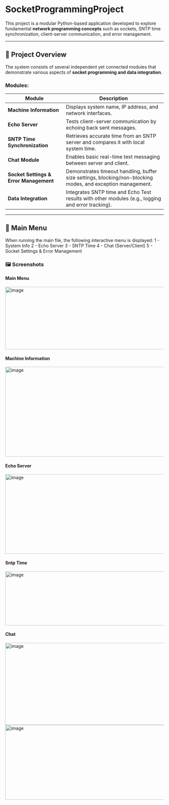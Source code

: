# SocketProgrammingProject

This project is a modular Python-based application developed to explore fundamental **network programming concepts** such as sockets, SNTP time synchronization, client-server communication, and error management.

---

## 📘 Project Overview

The system consists of several independent yet connected modules that demonstrate various aspects of **socket programming and data integration**.

### Modules:

| Module | Description |
|--------|--------------|
| **Machine Information** | Displays system name, IP address, and network interfaces. |
| **Echo Server** | Tests client-server communication by echoing back sent messages. |
| **SNTP Time Synchronization** | Retrieves accurate time from an SNTP server and compares it with local system time. |
| **Chat Module** | Enables basic real-time text messaging between server and client. |
| **Socket Settings & Error Management** | Demonstrates timeout handling, buffer size settings, blocking/non-blocking modes, and exception management. |
| **Data Integration** | Integrates SNTP time and Echo Test results with other modules (e.g., logging and error tracking). |

---

## 🧩 Main Menu

When running the main file, the following interactive menu is displayed:
1 - System Info
2 - Echo Server
3 - SNTP Time
4 - Chat (Server/Client)
5 - Socket Settings & Error Management

### 🖼️ Screenshots

#### Main Menu
<img width="1135" height="198" alt="image" src="https://github.com/user-attachments/assets/f8301e1c-1e1e-4ac9-b27e-5ec7b4ab27aa" />


#### Machine Information
<img width="953" height="285" alt="image" src="https://github.com/user-attachments/assets/decd7567-459f-4d1c-8bd4-0157bd56919b" />


#### Echo Server
<img width="1062" height="252" alt="image" src="https://github.com/user-attachments/assets/9d772f2a-18fc-4bfb-9441-69cfb0aa21a2" />


#### Sntp Time
<img width="1232" height="171" alt="image" src="https://github.com/user-attachments/assets/845b56ce-ab47-452b-93bd-7e91a6f1d225" />

#### Chat
<img width="1382" height="260" alt="image" src="https://github.com/user-attachments/assets/286e7c11-a938-4907-834a-6ac3133b3d60" />
<img width="1220" height="237" alt="image" src="https://github.com/user-attachments/assets/a0380905-9c4b-49fc-b2ec-51750227e64c" />





